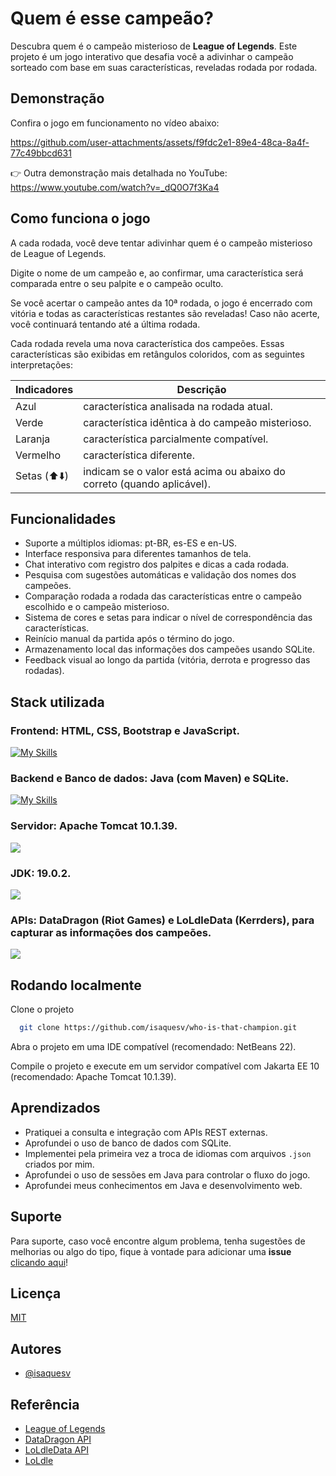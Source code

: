 
# Quem é esse campeão?

Descubra quem é o campeão misterioso de **League of Legends**. Este projeto é um jogo interativo que desafia você a adivinhar o campeão sorteado com base em suas características, reveladas rodada por rodada.

## Demonstração

Confira o jogo em funcionamento no vídeo abaixo:

https://github.com/user-attachments/assets/f9fdc2e1-89e4-48ca-8a4f-77c49bbcd631

👉 Outra demonstração mais detalhada no YouTube: https://www.youtube.com/watch?v=_dQ0O7f3Ka4

## Como funciona o jogo

A cada rodada, você deve tentar adivinhar quem é o campeão misterioso de League of Legends.

Digite o nome de um campeão e, ao confirmar, uma característica será comparada entre o seu palpite e o campeão oculto.

Se você acertar o campeão antes da 10ª rodada, o jogo é encerrado com vitória e todas as características restantes são reveladas!
Caso não acerte, você continuará tentando até a última rodada.

Cada rodada revela uma nova característica dos campeões. Essas características são exibidas em retângulos coloridos, com as seguintes interpretações:

| **Indicadores**               | **Descrição**                                                |
| ----------------- | ---------------------------------------------------------------- |
| Azul       | característica analisada na rodada atual. |
| Verde      | característica idêntica à do campeão misterioso. |
| Laranja       | característica parcialmente compatível. |
| Vermelho       | característica diferente. |
| Setas (⬆️⬇️)       | indicam se o valor está acima ou abaixo do correto (quando aplicável). |

## Funcionalidades

- Suporte a múltiplos idiomas: pt-BR, es-ES e en-US.
- Interface responsiva para diferentes tamanhos de tela.
- Chat interativo com registro dos palpites e dicas a cada rodada.
- Pesquisa com sugestões automáticas e validação dos nomes dos campeões.
- Comparação rodada a rodada das características entre o campeão escolhido e o campeão misterioso.
- Sistema de cores e setas para indicar o nível de correspondência das características.
- Reinício manual da partida após o término do jogo.
- Armazenamento local das informações dos campeões usando SQLite.
- Feedback visual ao longo da partida (vitória, derrota e progresso das rodadas).

## Stack utilizada

### **Frontend:** HTML, CSS, Bootstrap e JavaScript.
[![My Skills](https://skillicons.dev/icons?i=html,css,bootstrap,js)](https://skillicons.dev)

### **Backend e Banco de dados:** Java (com Maven) e SQLite.  
[![My Skills](https://skillicons.dev/icons?i=java,maven,sqlite)](https://skillicons.dev)

### **Servidor:** Apache Tomcat 10.1.39.  
<img src="https://img.shields.io/badge/Apache%20Tomcat-F8DC75.svg?style=for-the-badge&logo=Apache-Tomcat&logoColor=black">

### **JDK:** 19.0.2.  
<img src="https://img.shields.io/badge/OpenJDK-000000.svg?style=for-the-badge&logo=OpenJDK&logoColor=white">

### **APIs:** DataDragon (Riot Games) e LoLdleData (Kerrders), para capturar as informações dos campeões.  
<img src="https://img.shields.io/badge/League%20of%20Legends-C28F2C.svg?style=for-the-badge&logo=League-of-Legends&logoColor=white">

## Rodando localmente

Clone o projeto

```bash
  git clone https://github.com/isaquesv/who-is-that-champion.git
```

Abra o projeto em uma IDE compatível (recomendado: NetBeans 22).

Compile o projeto e execute em um servidor compatível com Jakarta EE 10 (recomendado: Apache Tomcat 10.1.39).

## Aprendizados

 - Pratiquei a consulta e integração com APIs REST externas.
 - Aprofundei o uso de banco de dados com SQLite.
 - Implementei pela primeira vez a troca de idiomas com arquivos `.json` criados por mim.
 - Aprofundei o uso de sessões em Java para controlar o fluxo do jogo.
 - Aprofundei meus conhecimentos em Java e desenvolvimento web.
 
## Suporte

Para suporte, caso você encontre algum problema, tenha sugestões de melhorias ou algo do tipo, fique à vontade para adicionar uma **issue** [clicando aqui](https://github.com/isaquesv/who-is-that-champion/issues/new)!

## Licença

[MIT](https://choosealicense.com/licenses/mit/)

## Autores

- [@isaquesv](https://www.github.com/isaquesv)

## Referência

 - [League of Legends](https://www.leagueoflegends.com/)
 - [DataDragon API](https://developer.riotgames.com/docs/lol)
 - [LoLdleData API](https://github.com/Kerrders/LoLdleData)
 - [LoLdle](https://loldle.net)

